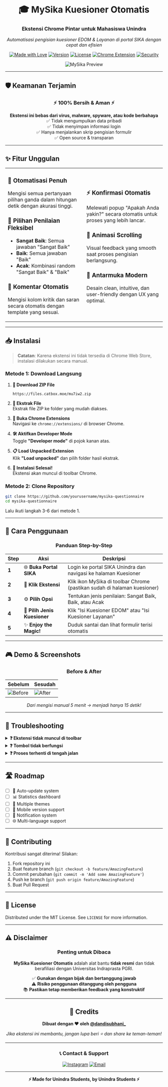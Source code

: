 <div align="center">

# 🎓 MySika Kuesioner Otomatis

### Ekstensi Chrome Pintar untuk Mahasiswa Unindra

*Automatisasi pengisian kuesioner EDOM & Layanan di portal SIKA dengan cepat dan efisien*

[![Made with Love](https://img.shields.io/badge/Made%20with-❤️-red.svg)](https://instagram.com/dandisubhani_)
[![Version](https://img.shields.io/badge/Version-1.0.0-blue.svg)](https://github.com/yourusername/mysika)
[![License](https://img.shields.io/badge/License-MIT-green.svg)](LICENSE)
[![Chrome Extension](https://img.shields.io/badge/Chrome-Extension-yellow.svg)](https://chrome.google.com)
[![Security](https://img.shields.io/badge/Security-100%25%20Safe-brightgreen.svg)](#-keamanan-terjamin)

![MySika Preview](https://files.catbox.moe/sa7jfy.jpg)

---

</div>

## 🛡️ Keamanan Terjamin

<div align="center">

### **⚡ 100% Bersih & Aman ⚡**

**Ekstensi ini bebas dari virus, malware, spyware, atau kode berbahaya**  
✅ Tidak mengumpulkan data pribadi  
✅ Tidak menyimpan informasi login  
✅ Hanya menjalankan skrip pengisian formulir  
✅ Open source & transparan  

</div>

---

## ✨ Fitur Unggulan

<table>
<tr>
<td width="50%">

### 🚀 **Otomatisasi Penuh**
Mengisi semua pertanyaan pilihan ganda dalam hitungan detik dengan akurasi tinggi.

### 🎯 **Pilihan Penilaian Fleksibel**
- **Sangat Baik**: Semua jawaban "Sangat Baik"
- **Baik**: Semua jawaban "Baik"  
- **Acak**: Kombinasi random "Sangat Baik" & "Baik"

### 💬 **Komentar Otomatis**
Mengisi kolom kritik dan saran secara otomatis dengan template yang sesuai.

</td>
<td width="50%">

### ⚡ **Konfirmasi Otomatis**
Melewati popup "Apakah Anda yakin?" secara otomatis untuk proses yang lebih lancar.

### 🎨 **Animasi Scrolling**
Visual feedback yang smooth saat proses pengisian berlangsung.

### 🎨 **Antarmuka Modern**
Desain clean, intuitive, dan user-friendly dengan UX yang optimal.

</td>
</tr>
</table>

---

## 📥 Instalasi

> **Catatan**: Karena ekstensi ini tidak tersedia di Chrome Web Store, instalasi dilakukan secara manual.

### **Metode 1: Download Langsung**

1. **📁 Download ZIP File**
   ```
   https://files.catbox.moe/mu7iw2.zip
   ```

2. **📂 Ekstrak File**  
   Ekstrak file ZIP ke folder yang mudah diakses.

3. **🔧 Buka Chrome Extensions**  
   Navigasi ke `chrome://extensions/` di browser Chrome.

4. **🛠️ Aktifkan Developer Mode**  
   Toggle **"Developer mode"** di pojok kanan atas.

5. **📋 Load Unpacked Extension**  
   Klik **"Load unpacked"** dan pilih folder hasil ekstrak.

6. **🎉 Instalasi Selesai!**  
   Ekstensi akan muncul di toolbar Chrome.

### **Metode 2: Clone Repository**

```bash
git clone https://github.com/yourusername/mysika-questionnaire
cd mysika-questionnaire
```

Lalu ikuti langkah 3-6 dari metode 1.

---

## 📱 Cara Penggunaan

<div align="center">

### **Panduan Step-by-Step**

</div>

| Step | Aksi | Deskripsi |
|------|------|-----------|
| **1** | 🌐 **Buka Portal SIKA** | Login ke portal SIKA Unindra dan navigasi ke halaman Kuesioner |
| **2** | 🔧 **Klik Ekstensi** | Klik ikon MySika di toolbar Chrome (pastikan sudah di halaman kuesioner) |
| **3** | ⚙️ **Pilih Opsi** | Tentukan jenis penilaian: Sangat Baik, Baik, atau Acak |
| **4** | 🎯 **Pilih Jenis Kuesioner** | Klik "Isi Kuesioner EDOM" atau "Isi Kuesioner Layanan" |
| **5** | ✨ **Enjoy the Magic!** | Duduk santai dan lihat formulir terisi otomatis |

---

## 🎮 Demo & Screenshots

<div align="center">

### **Before & After**

| Sebelum | Sesudah |
|---------|---------|
| ![Before](https://files.catbox.moe/7s6pam.jpg) | ![After](https://files.catbox.moe/rhha28.jpg) |

*Dari mengisi manual 5 menit → menjadi hanya 15 detik!*

</div>

---

## 🔧 Troubleshooting

<details>
<summary><strong>❓ Ekstensi tidak muncul di toolbar</strong></summary>

- Pastikan ekstensi sudah di-load dengan benar
- Refresh halaman SIKA
- Cek apakah Developer mode sudah aktif

</details>

<details>
<summary><strong>❓ Tombol tidak berfungsi</strong></summary>

- Pastikan Anda sudah login ke portal SIKA
- Pastikan berada di halaman kuesioner yang benar
- Coba refresh halaman dan ulangi

</details>

<details>
<summary><strong>❓ Proses terhenti di tengah jalan</strong></summary>

- Jangan scroll atau klik area lain saat proses berjalan
- Pastikan koneksi internet stabil
- Tunggu hingga animasi selesai

</details>

---

## 🛣️ Roadmap

- [ ] 🔄 Auto-update system
- [ ] 📊 Statistics dashboard
- [ ] 🎨 Multiple themes
- [ ] 📱 Mobile version support
- [ ] 🔔 Notification system
- [ ] 🌐 Multi-language support

---

## 🤝 Contributing

Kontribusi sangat diterima! Silakan:

1. Fork repository ini
2. Buat feature branch (`git checkout -b feature/AmazingFeature`)
3. Commit perubahan (`git commit -m 'Add some AmazingFeature'`)
4. Push ke branch (`git push origin feature/AmazingFeature`)
5. Buat Pull Request

---

## 📄 License

Distributed under the MIT License. See `LICENSE` for more information.

---

## ⚠️ Disclaimer

<div align="center">

### **Penting untuk Dibaca**

**MySika Kuesioner Otomatis** adalah alat bantu **tidak resmi** dan tidak berafiliasi dengan Universitas Indraprasta PGRI.

✅ **Gunakan dengan bijak dan bertanggung jawab**  
⚠️ **Risiko penggunaan ditanggung oleh pengguna**  
📚 **Pastikan tetap memberikan feedback yang konstruktif**  

</div>

---

<div align="center">

## 💝 Credits

**Dibuat dengan ❤️ oleh [@dandisubhani_](https://www.instagram.com/dandisubhani_)**

*Jika ekstensi ini membantu, jangan lupa beri ⭐ dan share ke teman-teman!*

---

### 📞 Contact & Support

[![Instagram](https://img.shields.io/badge/Instagram-@dandisubhani_-E4405F?style=for-the-badge&logo=instagram&logoColor=white)](https://www.instagram.com/dandisubhani_)
[![Email](https://img.shields.io/badge/Email-Support-D14836?style=for-the-badge&logo=gmail&logoColor=white)](mailto:dandiedutech@gmail.com)

---

**⚡ Made for Unindra Students, by Unindra Students ⚡**

</div>
